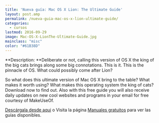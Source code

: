```yaml
---
title: 'Nueva guía: Mac OS X Lion: The Ultimate Guide'
layout: post.amp
permalink: /nueva-guia-mac-os-x-lion-ultimate-guide/
categories:
  - cursos
lastmod: 2016-09-29
image: Mac-OS-X-LionThe-Ultimate-Guide.jpg
mainclass: "misc"
color: "#61B38D"
---
```


<figure>
<amp-img on="tap:lightbox1" role="button" tabindex="0" layout="responsive" src="/assets/img/Mac-OS-X-LionThe-Ultimate-Guide.jpg" alt="{{ title }}" title="{{ title }}" width="240" height="300"></amp-img>
</figure>

**Description: **Deliberate or not, calling this version of OS X the king of the big cats brings along some big connotations. This is it. This is the pinnacle of OS. What could possibly come after Lion?

<!--more-->

So what does this ultimate version of Mac OS X bring to the table? What makes it worth using? What makes this operating system the king of cats? Download now to find out. Also with this free guide you will also receive daily updates on new cool websites and programs in your email for free courtesy of MakeUseOf.

[Descárgala desde aqui][2] o
Visita la página [Manuales gratuitos][3] para ver las guías disponibles.

 [2]: http://bashyc-blogspot.tradepub.com/c/pubRD.mpl?sr=oc&_t=oc:&qf=w_make45
 [3]: https://elbauldelprogramador.com/manuales-gratuitos/
